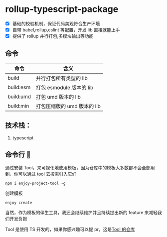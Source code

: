 # rollup-typescript-package

- [x] 基础的校验机制，保证代码美观符合生产环境
- [x] 自带 babel,rollup,eslint 等配置，开发 lib 直接就能上手
- [x] 提供了 rollup 并行打包,多模块输出等功能

## 命令

| 命令      | 含义                        |
| --------- | --------------------------- |
| build     | 并行打包所有类型的 lib      |
| build:esm | 打包 esmodule 版本的 lib    |
| build:umd | 打包 umd 版本的 lib         |
| build:min | 打包压缩版的 umd 版本的 lib |

## 技术栈：

1. typescript

## 命令行 🔧

通过安装 Tool，来可视化地使用模板，因为仓库中的模板大多数都不会全部用到，你可以通过 tool 去按需引入它们

```
npm i enjoy-project-tool -g
```

创建模板

```
enjoy create
```

当然，作为模板的伴生工具，我还会继续维护并且持续提出新的 feature 来减轻我们开发负担

Tool 是使用 TS 开发的，如果你感兴趣可以提 pr，这是[Tool 的仓库](https://github.com/seho-code-life/project_tool)
